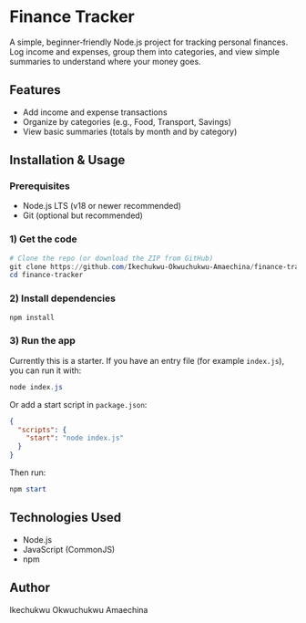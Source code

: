 # Finance Tracker

A simple, beginner‑friendly Node.js project for tracking personal finances. Log income and expenses, group them into categories, and view simple summaries to understand where your money goes.


## Features

- Add income and expense transactions
- Organize by categories (e.g., Food, Transport, Savings)
- View basic summaries (totals by month and by category)


## Installation & Usage

### Prerequisites
- Node.js LTS (v18 or newer recommended)
- Git (optional but recommended)

### 1) Get the code
```powershell
# Clone the repo (or download the ZIP from GitHub)
git clone https://github.com/Ikechukwu-Okwuchukwu-Amaechina/finance-tracker.git
cd finance-tracker
```

### 2) Install dependencies
```powershell
npm install
```

### 3) Run the app
Currently this is a starter. If you have an entry file (for example `index.js`), you can run it with:
```powershell
node index.js
```

Or add a start script in `package.json`:
```json
{
  "scripts": {
    "start": "node index.js"
  }
}
```
Then run:
```powershell
npm start
```


## Technologies Used
- Node.js
- JavaScript (CommonJS)
- npm

## Author
Ikechukwu Okwuchukwu Amaechina  

